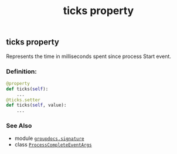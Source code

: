 ﻿---
title: ticks property
second_title: GroupDocs.Signature for Python via .NET API References
description: 
type: docs
url: /python-net/groupdocs.signature/processcompleteeventargs/ticks/
is_root: false
weight: 60
---

## ticks property


Represents the time in milliseconds spent since process Start event.
### Definition:
```python
@property
def ticks(self):
    ...
@ticks.setter
def ticks(self, value):
    ...
```

### See Also
* module [`groupdocs.signature`](../../)
* class [`ProcessCompleteEventArgs`](/signature/python-net/groupdocs.signature/processcompleteeventargs)
